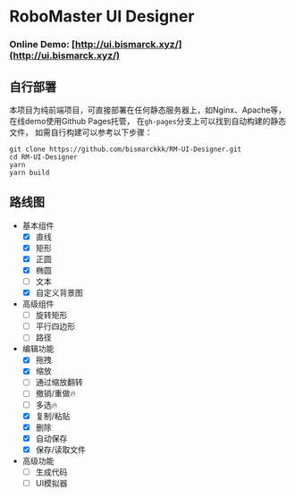 # RoboMaster UI Designer

### Online Demo: [http://ui.bismarck.xyz/](http://ui.bismarck.xyz/)

## 自行部署
本项目为纯前端项目，可直接部署在任何静态服务器上，如Nginx、Apache等，在线demo使用Github Pages托管，
在`gh-pages`分支上可以找到自动构建的静态文件，
如需自行构建可以参考以下步骤：
```shell
git clone https://github.com/bismarckkk/RM-UI-Designer.git
cd RM-UI-Designer
yarn
yarn build
```

## 路线图
- 基本组件
    - [x] 直线
    - [x] 矩形
    - [x] 正圆
    - [x] 椭圆
    - [ ] 文本
    - [x] 自定义背景图
- 高级组件
    - [ ] 旋转矩形
    - [ ] 平行四边形
    - [ ] 路径
- 编辑功能
  - [x] 拖拽
  - [x] 缩放
  - [ ] 通过缩放翻转
  - [ ] 撤销/重做🔥
  - [ ] 多选🔥
  - [x] 复制/粘贴
  - [x] 删除
  - [x] 自动保存
  - [x] 保存/读取文件
- 高级功能
  - [ ] 生成代码
  - [ ] UI模拟器
